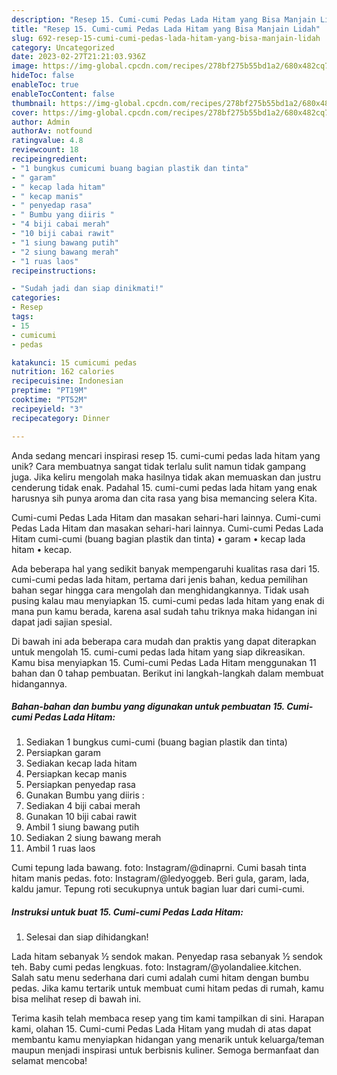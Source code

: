 ```yaml
---
description: "Resep 15. Cumi-cumi Pedas Lada Hitam yang Bisa Manjain Lidah"
title: "Resep 15. Cumi-cumi Pedas Lada Hitam yang Bisa Manjain Lidah"
slug: 692-resep-15-cumi-cumi-pedas-lada-hitam-yang-bisa-manjain-lidah
category: Uncategorized
date: 2023-02-27T21:21:03.936Z
image: https://img-global.cpcdn.com/recipes/278bf275b55bd1a2/680x482cq70/15-cumi-cumi-pedas-lada-hitam-foto-resep-utama.jpg
hideToc: false
enableToc: true
enableTocContent: false
thumbnail: https://img-global.cpcdn.com/recipes/278bf275b55bd1a2/680x482cq70/15-cumi-cumi-pedas-lada-hitam-foto-resep-utama.jpg
cover: https://img-global.cpcdn.com/recipes/278bf275b55bd1a2/680x482cq70/15-cumi-cumi-pedas-lada-hitam-foto-resep-utama.jpg
author: Admin
authorAv: notfound
ratingvalue: 4.8
reviewcount: 18
recipeingredient:
- "1 bungkus cumicumi buang bagian plastik dan tinta"
- " garam"
- " kecap lada hitam"
- " kecap manis"
- " penyedap rasa"
- " Bumbu yang diiris "
- "4 biji cabai merah"
- "10 biji cabai rawit"
- "1 siung bawang putih"
- "2 siung bawang merah"
- "1 ruas laos"
recipeinstructions:

- "Sudah jadi dan siap dinikmati!"
categories:
- Resep
tags:
- 15
- cumicumi
- pedas

katakunci: 15 cumicumi pedas 
nutrition: 162 calories
recipecuisine: Indonesian
preptime: "PT19M"
cooktime: "PT52M"
recipeyield: "3"
recipecategory: Dinner

---
```





Anda sedang mencari inspirasi resep 15. cumi-cumi pedas lada hitam yang unik? Cara membuatnya sangat tidak terlalu sulit namun tidak gampang juga. Jika keliru mengolah maka hasilnya tidak akan memuaskan dan justru cenderung tidak enak. Padahal 15. cumi-cumi pedas lada hitam yang enak harusnya sih punya aroma dan cita rasa yang bisa memancing selera Kita.





Cumi-cumi Pedas Lada Hitam dan masakan sehari-hari lainnya. Cumi-cumi Pedas Lada Hitam dan masakan sehari-hari lainnya. Cumi-cumi Pedas Lada Hitam cumi-cumi (buang bagian plastik dan tinta) • garam • kecap lada hitam • kecap.

Ada beberapa hal yang sedikit banyak mempengaruhi kualitas rasa dari 15. cumi-cumi pedas lada hitam, pertama dari jenis bahan, kedua pemilihan bahan segar hingga cara mengolah dan menghidangkannya. Tidak usah pusing kalau mau menyiapkan 15. cumi-cumi pedas lada hitam yang enak di mana pun kamu berada, karena asal sudah tahu triknya maka hidangan ini dapat jadi sajian spesial.






Di bawah ini ada beberapa cara mudah dan praktis yang dapat diterapkan untuk mengolah 15. cumi-cumi pedas lada hitam yang siap dikreasikan. Kamu bisa menyiapkan 15. Cumi-cumi Pedas Lada Hitam menggunakan 11 bahan dan 0 tahap pembuatan. Berikut ini langkah-langkah dalam membuat hidangannya.

<!--inarticleads1-->

##### Bahan-bahan dan bumbu yang digunakan untuk pembuatan 15. Cumi-cumi Pedas Lada Hitam:

1. Sediakan 1 bungkus cumi-cumi (buang bagian plastik dan tinta)
1. Persiapkan  garam
1. Sediakan  kecap lada hitam
1. Persiapkan  kecap manis
1. Persiapkan  penyedap rasa
1. Gunakan  Bumbu yang diiris :
1. Sediakan 4 biji cabai merah
1. Gunakan 10 biji cabai rawit
1. Ambil 1 siung bawang putih
1. Sediakan 2 siung bawang merah
1. Ambil 1 ruas laos


Cumi tepung lada bawang. foto: Instagram/@dinaprni. Cumi basah tinta hitam manis pedas. foto: Instagram/@ledyoggeb. Beri gula, garam, lada, kaldu jamur. Tepung roti secukupnya untuk bagian luar dari cumi-cumi. 

<!--inarticleads2-->

##### Instruksi untuk buat 15. Cumi-cumi Pedas Lada Hitam:


1. Selesai dan siap dihidangkan!

Lada hitam sebanyak ½ sendok makan. Penyedap rasa sebanyak ½ sendok teh. Baby cumi pedas lengkuas. foto: Instagram/@yolandaliee.kitchen. Salah satu menu sederhana dari cumi adalah cumi hitam dengan bumbu pedas. Jika kamu tertarik untuk membuat cumi hitam pedas di rumah, kamu bisa melihat resep di bawah ini. 

Terima kasih telah membaca resep yang tim kami tampilkan di sini. Harapan kami, olahan 15. Cumi-cumi Pedas Lada Hitam yang mudah di atas dapat membantu kamu menyiapkan hidangan yang menarik untuk keluarga/teman maupun menjadi inspirasi untuk berbisnis kuliner. Semoga bermanfaat dan selamat mencoba!
